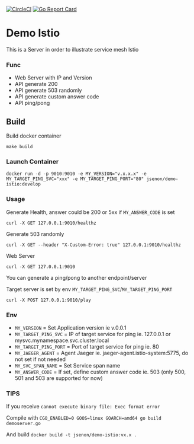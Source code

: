 [![CircleCI](https://circleci.com/gh/jsenon/demo-istio.svg?style=svg)](https://circleci.com/gh/jsenon/demo-istio)
[![Go Report Card](https://goreportcard.com/badge/github.com/jsenon/demo-istio)](https://goreportcard.com/report/github.com/jsenon/demo-istio)

# Demo Istio
 
This is a Server in order to illustrate service mesh Istio

### Func

- Web Server with IP and Version 
- API generate 200
- API generate 503 randomly
- API generate custom answer code
- API ping/pong

## Build

Build docker container
```
make build
```

### Launch Container

```
docker run -d -p 9010:9010 -e MY_VERSION="v.x.x.x" -e MY_TARGET_PING_SVC="xxx" -e MY_TARGET_PING_PORT="80" jsenon/demo-istio:develop
```

### Usage

Generate Health, answer could be 200 or 5xx if `MY_ANSWER_CODE` is set
```
curl -X GET 127.0.0.1:9010/healthz
```

Generate 503 randomly
```
curl -X GET --header "X-Custom-Error: true" 127.0.0.1:9010/healthz
```

Web Server
```
curl -X GET 127.0.0.1:9010
```

You can generate a ping/pong to another endpoint/server 

Target server is set by env `MY_TARGET_PING_SVC`/`MY_TARGET_PING_PORT`
```
curl -X POST 127.0.0.1:9010/play
```

### Env

- `MY_VERSION` = Set Application version ie v.0.0.1
- `MY_TARGET_PING_SVC` = IP of target service for ping ie. 127.0.0.1 or mysvc.mynamespace.svc.cluster.local
- `MY_TARGET_PING_PORT` = Port of target service for ping ie. 80
- `MY_JAEGER_AGENT` = Agent Jaeger ie. jaeger-agent.istio-system:5775, do not set if not needed
- `MY_SVC_SPAN_NAME` = Set Service span name
- `MY_ANSWER_CODE` = If set, define custom answer code ie. 503 (only 500, 501 and 503 are supported for now)

### TIPS

If you receive `cannot execute binary file: Exec format error`

Compile with  `CGO_ENABLED=0 GOOS=linux GOARCH=amd64 go build demoserver.go`

And build `docker build -t jsenon/demo-istio:vx.x .`
